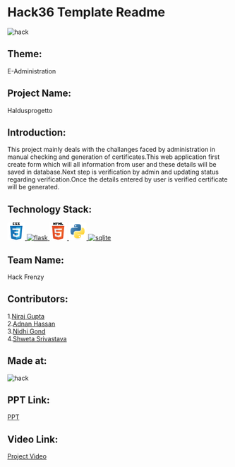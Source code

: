 
# Hack36 Template Readme

![hack](https://user-images.githubusercontent.com/82283839/114281000-87709000-9a59-11eb-9fb5-24e254016d1b.png)
## Theme:
E-Administration
## Project Name:
Haldusprogetto


## Introduction:
This project mainly deals with the challanges faced by administration in manual checking and generation of certificates.This web application first create form which will all information from user and these details will be saved in database.Next step is verification by admin and updating status regarding verification.Once the details entered by user is verified certificate will be generated.




## Technology Stack:

<p align="left"> <a href="https://www.w3schools.com/css/" target="_blank"> <img src="https://raw.githubusercontent.com/devicons/devicon/master/icons/css3/css3-original-wordmark.svg" alt="css3" width="40" height="40"/> </a> <a href="https://flask.palletsprojects.com/" target="_blank"> <img src="https://www.vectorlogo.zone/logos/pocoo_flask/pocoo_flask-icon.svg" alt="flask" width="40" height="40"/> </a> <a href="https://www.w3.org/html/" target="_blank"> <img src="https://raw.githubusercontent.com/devicons/devicon/master/icons/html5/html5-original-wordmark.svg" alt="html5" width="40" height="40"/> </a> <a href="https://www.python.org" target="_blank"> <img src="https://raw.githubusercontent.com/devicons/devicon/master/icons/python/python-original.svg" alt="python" width="40" height="40"/> </a> <a href="https://www.sqlite.org/" target="_blank"> <img src="https://www.vectorlogo.zone/logos/sqlite/sqlite-icon.svg" alt="sqlite" width="40" height="40"/> </a> </p>

## Team Name:
Hack Frenzy
## Contributors:

1.[Niraj Gupta](https://github.com/niraj20204128)\
2.[Adnan Hassan](https://github.com/adhassanza)\
3.[Nidhi Gond](https://github.com/Nidhi174)\
4.[Shweta Srivastava](https://github.com/Shweta2254)
## Made at:
![hack](https://user-images.githubusercontent.com/82283839/114281000-87709000-9a59-11eb-9fb5-24e254016d1b.png)
## PPT Link:
[PPT](https://mnnitedu-my.sharepoint.com/:p:/g/personal/nidhi_20205106_mnnit_ac_in/EeflypNXsFZElfOdeaJA2WwBQhQjall1FLW7Ui73_8bPbA?e=ncdxMX)
## Video Link:
[Project Video]()
